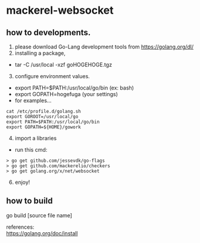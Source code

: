 # mackerel-websocket

## how to developments.

1. please download Go-Lang development tools from https://golang.org/dl/
2. installing a package,
  - tar -C /usr/local -xzf goHOGEHOGE.tgz
3. configure environment values.
  - export PATH=$PATH:/usr/local/go/bin (ex: bash)
  - export GOPATH=hogefuga (your settings)
  - for examples...
  ```
  cat /etc/profile.d/golang.sh
  export GOROOT=/usr/local/go
  export PATH=$PATH:/usr/local/go/bin
  export GOPATH=${HOME}/gowork
  ```
4. import a libraries
  - run this cmd:
  ```
  > go get github.com/jessevdk/go-flags
  > go get github.com/mackerelio/checkers
  > go get golang.org/x/net/websocket
  ```
6. enjoy!

## how to build

go build [source file name]

references:<br/>
https://golang.org/doc/install
